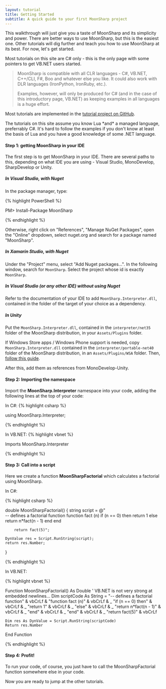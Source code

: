 ```yaml
---
layout: tutorial
title: Getting Started
subtitle: A quick guide to your first MoonSharp project
---
```


This walkthrough will just give you a taste of MoonSharp and its simplicity and power.
There are better ways to use MoonSharp, but this is the easiest one. Other tutorials will dig further and teach you how to use MoonSharp at its best.
For now, let's get started.


Most tutorials on this site are C# only - this is the only page with some pointers to get VB.NET users started.



> MoonSharp is compatible with all CLR languages - C#, VB.NET, C++/CLI, F#, Boo and whatever else you like. It could also work with DLR languages (IronPython, IronRuby, etc.).
> 
> Examples, however, will only be produced for C# (and in the case of this introductory page, VB.NET) as keeping examples in all languages is a huge effort.



Most tutorials are implemented in the <a href="https://github.com/xanathar/moonsharp/tree/master/src/Tutorial/Tutorials">tutorial project on GitHub</a>.



<div class="alert alert-info" role="alert">
The tutorials on this site assume you know Lua *and* a managed language, preferrably C#. It's hard to follow the examples if you don't know at least the basis of Lua
and you have a good knowledge of some .NET language.
</div>






#### Step 1: getting MoonSharp in your IDE

The first step is to get MoonSharp in your IDE.
There are several paths to this, depending on what IDE you are using - Visual Studio, MonoDevelop, SharpDevelop or Unity.



##### In Visual Studio, with Nuget

In the package manager, type:

{% highlight PowerShell %}

PM> Install-Package MoonSharp 

{% endhighlight %}

Otherwise, right click on "References", "Manage NuGet Packages", open the "Online" dropdown, select nuget.org and search for a 
package named "MoonSharp".




##### In Xamarin Studio, with Nuget

Under the "Project" menu, select "Add Nuget packages...". In the following window, search for ``MoonSharp``.
Select the project whose id is exactly ``MoonSharp``.




##### In Visual Studio (or any other IDE) without using Nuget

Refer to the documentation of your IDE to add ``MoonSharp.Interpreter.dll``, contained in the folder of the target of your choice as a dependency.




##### In Unity

Put the ``MoonSharp.Interpreter.dll``, contained in the ``interpreter/net35`` folder
of the MoonSharp distribution, in your ``Assets/Plugins`` folder.

If Windows Store apps / Windows Phone support is needed, copy ``MoonSharp.Interpreter.dll`` contained 
in the ``interpreter/portable-net40`` folder of the MoonSharp distribution, in an ``Assets/Plugins/WSA`` folder.
Then, <a href="http://docs.unity3d.com/Manual/windowsstore-plugins.html">follow this guide</a>.

After this, add them as references from MonoDevelop-Unity.










#### Step 2: Importing the namespace
Import the **MoonSharp.Interpreter** namespace into your code, adding the following lines at the top of your code:

In C#:
{% highlight csharp %}
 
using MoonSharp.Interpreter;

{% endhighlight %}


In VB.NET:
{% highlight vbnet %}
 
Imports MoonSharp.Interpreter

{% endhighlight %}






#### Step 3: Call into a script 
Here we create a function **MoonSharpFactorial** which calculates a factorial using MoonSharp.

In C#:

{% highlight csharp %}

double MoonSharpFactorial()
{
	string script = @"    
		-- defines a factorial function
		function fact (n)
			if (n == 0) then
				return 1
			else
				return n*fact(n - 1)
			end
		end

		return fact(5)";

	DynValue res = Script.RunString(script);
	return res.Number;
}

{% endhighlight %}

In VB.NET:

{% highlight vbnet %}

Function MoonSharpFactorial() As Double
	' VB.NET is not very strong at embedded newlines...
	Dim scriptCode As String = "-- defines a factorial function" & vbCrLf &
			"function fact (n)" & vbCrLf & _
				"if (n == 0) then" & vbCrLf & _
					"return 1" & vbCrLf & _
				"else" & vbCrLf & _
					"return n*fact(n - 1)" & vbCrLf & _
				"end" & vbCrLf & _
			"end" & vbCrLf & _
			"return fact(5)" & vbCrLf

	Dim res As DynValue = Script.RunString(scriptCode)
	Return res.Number
End Function

{% endhighlight %}







#### Step 4: Profit!

To run your code, of course, you just have to call the MoonSharpFactorial function 
somewhere else in your code.

Now you are ready to jump at the other tutorials.




        
		
		
		


